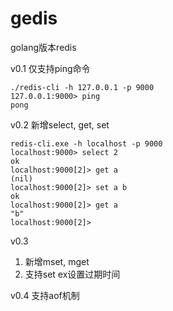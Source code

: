 # gedis
golang版本redis

v0.1 仅支持ping命令

```shell
./redis-cli -h 127.0.0.1 -p 9000
127.0.0.1:9000> ping
pong
```

v0.2 新增select, get, set

```shell
redis-cli.exe -h localhost -p 9000
localhost:9000> select 2
ok
localhost:9000[2]> get a
(nil)
localhost:9000[2]> set a b
ok
localhost:9000[2]> get a
"b"
localhost:9000[2]>
```

v0.3 
1. 新增mset, mget
2. 支持set ex设置过期时间

v0.4
支持aof机制